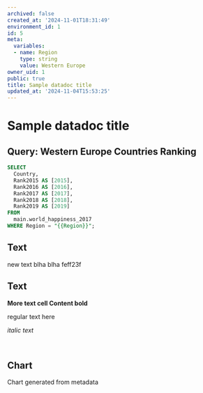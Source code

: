 ```yaml
---
archived: false
created_at: '2024-11-01T18:31:49'
environment_id: 1
id: 5
meta:
  variables:
  - name: Region
    type: string
    value: Western Europe
owner_uid: 1
public: true
title: Sample datadoc title
updated_at: '2024-11-04T15:53:25'
---
```


# Sample datadoc title

<!--
cell_type: query
created_at: '2024-11-01T18:31:49'
id: 31
meta:
  engine: 1
  title: Western Europe Countries Ranking
updated_at: '2024-11-04T15:53:17'
-->
## Query: Western Europe Countries Ranking

```sql
SELECT
  Country,
  Rank2015 AS [2015],
  Rank2016 AS [2016],
  Rank2017 AS [2017],
  Rank2018 AS [2018],
  Rank2019 AS [2019]
FROM
  main.world_happiness_2017
WHERE Region = "{{Region}}";
```


<!--
cell_type: text
created_at: '2024-11-04T15:50:36'
id: 32
meta:
  collapsed: false
updated_at: '2024-11-04T15:53:25'
-->
## Text

<p>new text blha blha feff23f</p>


<!--
cell_type: text
created_at: '2024-11-04T15:51:28'
id: 34
meta:
  collapsed: false
updated_at: '2024-11-04T15:51:56'
-->
## Text

<p><strong>More text cell Content bold</strong></p>
<p>regular text here</p>
<p><em>italic text</em></p>
<p><br></p>


<!--
cell_type: chart
created_at: '2024-11-04T15:50:41'
id: 33
meta:
  chart:
    type: line
    x_axis:
      col_idx: 0
      label: ''
    y_axis:
      label: ''
      series: {}
  collapsed: false
  data:
    source_type: cell_above
    transformations:
      format: {}
  title: ''
  visual: {}
updated_at: '2024-11-04T15:50:41'
-->
## Chart

Chart generated from metadata
